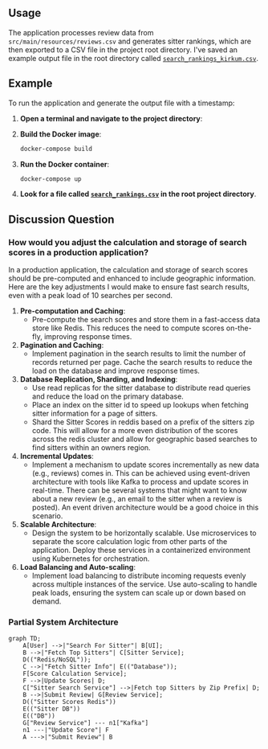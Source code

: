 ## Usage

The application processes review data from `src/main/resources/reviews.csv` and generates sitter rankings,
which are then exported to a CSV file in the project root directory. I've saved an example output file in the
root directory called [`search_rankings_kirkum.csv`](./search_rankings_kirkum.csv).

## Example

To run the application and generate the output file with a timestamp:

1. **Open a terminal and navigate to the project directory**:

2. **Build the Docker image**:
    ```sh
    docker-compose build
    ```

3. **Run the Docker container**:
    ```sh
    docker-compose up
    ```

4. **Look for a file called [`search_rankings.csv`](./search_rankings.csv) in the root project directory**.

## Discussion Question

### How would you adjust the calculation and storage of search scores in a production application?

In a production application, the calculation and storage of search scores should be pre-computed and enhanced to include
geographic information. Here are the key adjustments I would make to ensure fast search results, even with a peak load
of 10 searches per second.

1. **Pre-computation and Caching**:
    - Pre-compute the search scores and store them in a fast-access data store like Redis. This reduces the need to
      compute scores on-the-fly, improving response times.
2. **Pagination and Caching**:
    - Implement pagination in the search results to limit the number of records returned per page. Cache the search
      results to reduce the load on the database and improve response times.
3. **Database Replication, Sharding, and Indexing**:
    - Use read replicas for the sitter database to distribute read queries and reduce the load on the primary database.
    - Place an index on the sitter id to speed up lookups when fetching sitter information for a page of sitters.
    - Shard the Sitter Scores in reddis based on a prefix of the sitters zip code. This will allow for a more even
      distribution of the scores across the redis cluster and allow for geographic based searches to find sitters within
      an owners region.
4. **Incremental Updates**:
    - Implement a mechanism to update scores incrementally as new data (e.g., reviews) comes in. This can be achieved
      using event-driven architecture with tools like Kafka to process and update scores in real-time. There can be
      several systems that might want to know about a new review (e.g., an email to the sitter when a review is posted).
      An event driven architecture would be a good choice in this scenario.
5. **Scalable Architecture**:
    - Design the system to be horizontally scalable. Use microservices to separate the score calculation logic from
      other parts of the application. Deploy these services in a containerized environment using Kubernetes for
      orchestration.
6. **Load Balancing and Auto-scaling**:
    - Implement load balancing to distribute incoming requests evenly across multiple instances of the service. Use
      auto-scaling to handle peak loads, ensuring the system can scale up or down based on demand.

### Partial System Architecture

```mermaid
graph TD;
    A[User] -->|"Search For Sitter"| B[UI];
    B -->|"Fetch Top Sitters"| C[Sitter Service];
    D(("Redis/NoSQL"));
    C -->|"Fetch Sitter Info"| E(("Database"));
    F[Score Calculation Service];
    F -->|Update Scores| D;
    C["Sitter Search Service"] -->|Fetch top Sitters by Zip Prefix| D;
    B -->|Submit Review| G[Review Service];
    D(("Sitter Scores Redis"))
    E(("Sitter DB"))	
	E(("DB"))
	G["Review Service"] --- n1["Kafka"]
	n1 ---|"Update Score"| F
	A --->|"Submit Review"| B